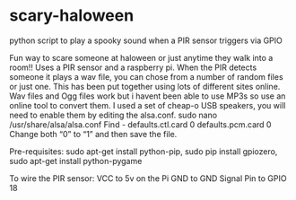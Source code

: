 # scary-haloween
python script to play a spooky sound when a PIR sensor triggers via GPIO 

Fun way to scare someone at haloween or just anytime they walk into a room!!
Uses a PIR sensor and a raspberry pi.  When the PIR detects someone it plays a wav file, you can chose from a number of random files or just one.   This has been put together using lots of different sites online.  Wav files and Ogg files work but i havent been able to use MP3s so use an online tool to convert them.
I used a set of cheap-o USB speakers, you will need to enable them by editing the alsa.conf.
sudo nano /usr/share/alsa/alsa.conf
Find - 
defaults.ctl.card 0
defaults.pcm.card 0
Change both “0” to “1” and then save the file. 

Pre-requisites:
sudo apt-get install python-pip, 
sudo pip install gpiozero, 
sudo apt-get install python-pygame

To wire the PIR sensor:
VCC to 5v on the Pi
GND to GND
Signal Pin to GPIO 18
